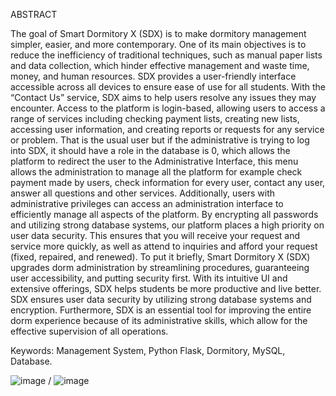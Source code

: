 ABSTRACT

The goal of Smart Dormitory X (SDX) is to make dormitory management simpler, easier, and more contemporary. One of its main objectives is to reduce the inefficiency of traditional techniques, such as manual paper lists and data collection, which hinder effective management and waste time, money, and human resources. SDX provides a user-friendly interface accessible across all devices to ensure ease of use for all students. With the “Contact Us” service, SDX aims to help users resolve any issues they may encounter. Access to the platform is login-based, allowing users to access a range of services including checking payment lists, creating new lists, accessing user information, and creating reports or requests for any service or problem. That is the usual user but if the administrative is trying to log into SDX, it should have a role in the database is 0, which allows the platform to redirect the user to the Administrative Interface, this menu allows the administration to manage all the platform for example check payment made by users, check information for every user, contact any user, answer all questions and other services. Additionally, users with administrative privileges can access an administration interface to efficiently manage all aspects of the platform. By encrypting all passwords and utilizing strong database systems, our platform places a high priority on user data security. This ensures that you will receive your request and service more quickly, as well as attend to inquiries and afford your request (fixed, repaired, and renewed). To put it briefly, Smart Dormitory X (SDX) upgrades dorm administration by streamlining procedures, guaranteeing user accessibility, and putting security first. With its intuitive UI and extensive offerings, SDX helps students be more productive and live better. SDX ensures user data security by utilizing strong database systems and encryption. Furthermore, SDX is an essential tool for improving the entire dorm experience because of its administrative skills, which allow for the effective supervision of all operations.

Keywords: Management System, Python Flask, Dormitory, MySQL, Database.

![image](https://github.com/user-attachments/assets/5786cf18-1cc9-413e-97e7-818f96ed3213) / ![image](https://github.com/user-attachments/assets/bb7bbdec-535f-4488-a09e-65c0e2a2ccf1)
